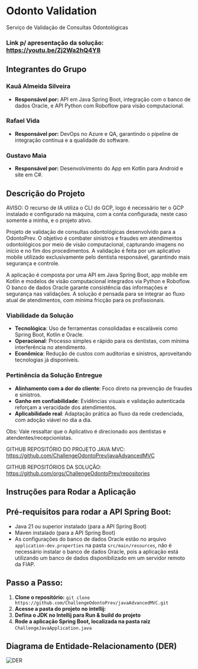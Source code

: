 # Odonto Validation

Serviço de Validação de Consultas Odontológicas

### Link p/ apresentação da solução: https://youtu.be/Zj2Wa2hQ4Y8

## Integrantes do Grupo

### Kauã Almeida Silveira
- **Responsável por:** API em Java Spring Boot, integração com o banco de dados Oracle, e API Python com Roboflow para visão computacional.
### Rafael Vida
- **Responsável por:** DevOps no Azure e QA, garantindo o pipeline de integração contínua e a qualidade do software.
### Gustavo Maia
- **Responsável por:** Desenvolvimento do App em Kotlin para Android e site em C#.

## Descrição do Projeto

AVISO: O recurso de IA utiliza o CLI do GCP, logo é necessário ter o GCP instalado e configurado na máquina, com a conta configurada, neste caso somente a minha, e o projeto ativo.

Projeto de validação de consultas odontológicas desenvolvido para a OdontoPrev. O objetivo é combater sinistros e fraudes em atendimentos odontológicos por meio de visão computacional, capturando imagens no início e no fim dos procedimentos. A validação é feita por um aplicativo mobile utilizado exclusivamente pelo dentista responsável, garantindo mais segurança e controle.

A aplicação é composta por uma API em Java Spring Boot, app mobile em Kotlin e modelos de visão computacional integrados via Python e Roboflow. O banco de dados Oracle garante consistência das informações e segurança nas validações. A solução é pensada para se integrar ao fluxo atual de atendimentos, com mínima fricção para os profissionais.

### Viabilidade da Solução

- **Tecnológica**: Uso de ferramentas consolidadas e escaláveis como Spring Boot, Kotlin e Oracle.
- **Operacional**: Processo simples e rápido para os dentistas, com mínima interferência no atendimento.
- **Econômica**: Redução de custos com auditorias e sinistros, aproveitando tecnologias já disponíveis.

### Pertinência da Solução Entregue

- **Alinhamento com a dor do cliente**: Foco direto na prevenção de fraudes e sinistros.
- **Ganho em confiabilidade**: Evidências visuais e validação autenticada reforçam a veracidade dos atendimentos.
- **Aplicabilidade real**: Adaptação prática ao fluxo da rede credenciada, com adoção viável no dia a dia.


Obs: Vale ressaltar que o Aplicativo é direcionado aos dentistas e atendentes/recepcionistas.

GITHUB REPOSITÓRIO DO PROJETO JAVA MVC: https://github.com/ChallengeOdontoPrev/javaAdvancedMVC

GITHUB REPOSITÓRIOS DA SOLUÇÃO: https://github.com/orgs/ChallengeOdontoPrev/repositories

## Instruções para Rodar a Aplicação

## Pré-requisitos para rodar a API Spring Boot:
- Java 21 ou superior instalado (para a API Spring Boot)
- Maven instalado (para a API Spring Boot)
- As configurações do banco de dados Oracle estão no arquivo `application-dev.properties` na pasta `src/main/resources`,
  não é necessário instalar o banco de dados Oracle, pois a aplicação está utilizando um banco de dados disponibilizado
  em um servidor remoto da FIAP.

## Passo a Passo:

1. **Clone o repositório:**
   ```git clone https://github.com/ChallengeOdontoPrev/javaAdvancedMVC.git```
2. **Acesse a pasta do projeto no intellij:**
3. **Defina o JDK no Intellij para Run & build do projeto**
4. **Rode a aplicação Spring Boot, localizada na pasta raiz**
   ```ChallengeJavaApplication.java```

## Diagrama de Entidade-Relacionamento (DER)

![DER](./DER.png)
